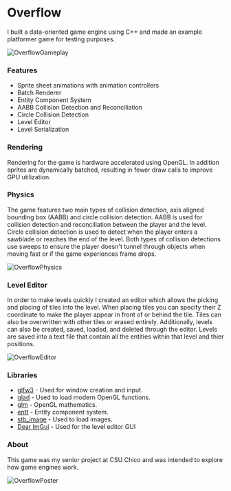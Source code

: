# Overflow
I built a data-oriented game engine using C++ and made an example platformer game for testing purposes.

![OverflowGameplay](https://user-images.githubusercontent.com/52022661/211657669-d7cda915-9ac5-409e-90dd-4fce8ed49573.gif)

### Features
* Sprite sheet animations with animation controllers
* Batch Renderer
* Entity Component System
* AABB Collision Detection and Reconciliation
* Circle Collision Detection
* Level Editor
* Level Serialization

### Rendering
Rendering for the game is hardware accelerated using OpenGL. In addition sprites are dynamically batched, resulting in fewer draw calls to improve GPU utilization.

### Physics
The game features two main types of collision detection, axis aligned bounding box (AABB) and circle collision detection. AABB is used for collision detection and reconciliation between the player and the level. Circle collision detection is used to detect when the player enters a sawblade or reaches the end of the level. Both types of collision detections use sweeps to ensure the player doesn't tunnel through objects when moving fast or if the game experiences frame drops.

![OverflowPhysics](https://user-images.githubusercontent.com/52022661/211658031-075b87a5-7ff2-4e34-9f0b-3703778f8723.gif)

### Level Editor
In order to make levels quickly I created an editor which allows the picking and placing of tiles into the level. When placing tiles you can specify their Z coordinate to make the player appear in front of or behind the tile. Tiles can also be overwritten with other tiles or erased entirely. Additionally, levels can also be created, saved, loaded, and deleted through the editor. Levels are saved into a text file that contain all the entities within that level and thier positions.  

![OverflowEditor](https://user-images.githubusercontent.com/52022661/211658082-843de8c9-e6ae-4552-8c31-6a43d0748650.gif)

### Libraries
* [glfw3](https://github.com/glfw/glfw) - Used for window creation and input.
* [glad](https://github.com/Dav1dde/glad) - Used to load modern OpenGL functions.
* [glm](https://github.com/g-truc/glm) - OpenGL mathematics.
* [entt](https://github.com/skypjack/entt) - Entity component system.
* [stb_image](https://github.com/nothings/stb/blob/master/stb_image.h) - Used to load images.
* [Dear ImGui](https://github.com/ocornut/imgui) - Used for the level editor GUI

### About
This game was my senior project at CSU Chico and was intended to explore how game engines work.

![OverflowPoster](https://user-images.githubusercontent.com/52022661/211072131-e2b6691c-75e7-4e9d-adf2-45580cd26380.png)
